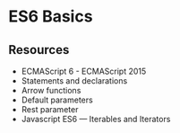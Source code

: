 # ES6 Basics
## Resources
* ECMAScript 6 - ECMAScript 2015
* Statements and declarations
* Arrow functions
* Default parameters
* Rest parameter
* Javascript ES6 — Iterables and Iterators
